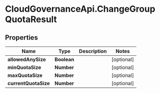 # CloudGovernanceApi.ChangeGroupQuotaResult

## Properties

Name | Type | Description | Notes
------------ | ------------- | ------------- | -------------
**allowedAnySize** | **Boolean** |  | [optional] 
**minQuotaSize** | **Number** |  | [optional] 
**maxQuotaSize** | **Number** |  | [optional] 
**currentQuotaSize** | **Number** |  | [optional] 


